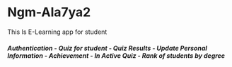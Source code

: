 # Ngm-Ala7ya2
This Is E-Learning app for student

##### Authentication - Quiz for student - Quiz Results - Update Personal Information - Achievement - In Active Quiz - Rank of students by degree
